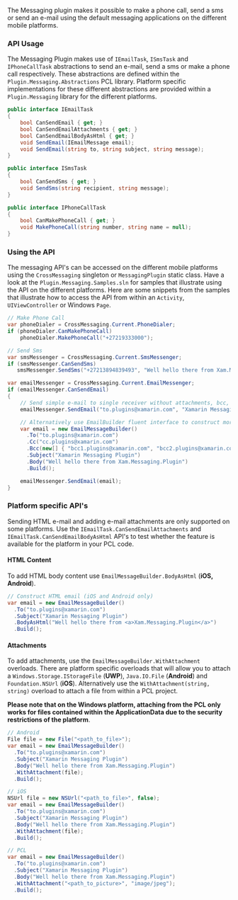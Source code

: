 
The Messaging plugin makes it possible to make a phone call, send a sms or send an e-mail using the default messaging applications on the different mobile platforms.

### API Usage

The Messaging Plugin makes use of `IEmailTask`, `ISmsTask` and `IPhoneCallTask` abstractions to send an e-mail, send a sms or make a phone call respectively.  These abstractions are defined within the `Plugin.Messaging.Abstractions` PCL library.  Platform specific implementations for these different abstractions are provided within a `Plugin.Messaging` library for the different platforms.

```csharp
public interface IEmailTask
{
    bool CanSendEmail { get; }
    bool CanSendEmailAttachments { get; }
    bool CanSendEmailBodyAsHtml { get; }
    void SendEmail(IEmailMessage email);
    void SendEmail(string to, string subject, string message);
}
```

```csharp
public interface ISmsTask
{
    bool CanSendSms { get; }
    void SendSms(string recipient, string message);
}
```

```csharp
public interface IPhoneCallTask
{
    bool CanMakePhoneCall { get; }
    void MakePhoneCall(string number, string name = null);
}
```

### Using the API 
The messaging API's can be accessed on the different mobile platforms using the `CrossMessaging` singleton or `MessagingPlugin` static class.  Have a look at the `Plugin.Messaging.Samples.sln` for samples that illustrate using the API on the different platforms. Here are some snippets from the samples that illustrate how to access the API from within an `Activity`, `UIViewController` or Windows `Page`.  

```csharp
// Make Phone Call
var phoneDialer = CrossMessaging.Current.PhoneDialer;
if (phoneDialer.CanMakePhoneCall) 
	phoneDialer.MakePhoneCall("+27219333000");

// Send Sms
var smsMessenger = CrossMessaging.Current.SmsMessenger;
if (smsMessenger.CanSendSms)
   smsMessenger.SendSms("+27213894839493", "Well hello there from Xam.Messaging.Plugin");

var emailMessenger = CrossMessaging.Current.EmailMessenger;
if (emailMessenger.CanSendEmail)
{
    // Send simple e-mail to single receiver without attachments, bcc, cc etc.
    emailMessenger.SendEmail("to.plugins@xamarin.com", "Xamarin Messaging Plugin", "Well hello there from Xam.Messaging.Plugin");

    // Alternatively use EmailBuilder fluent interface to construct more complex e-mail with multiple recipients, bcc, attachments etc. 
    var email = new EmailMessageBuilder()
      .To("to.plugins@xamarin.com")
      .Cc("cc.plugins@xamarin.com")
      .Bcc(new[] { "bcc1.plugins@xamarin.com", "bcc2.plugins@xamarin.com" })
      .Subject("Xamarin Messaging Plugin")
      .Body("Well hello there from Xam.Messaging.Plugin")
      .Build();

    emailMessenger.SendEmail(email);
}           
```

### Platform specific API's

Sending HTML e-mail and adding e-mail attachments are only supported on some platforms.  Use the ```IEmailTask.CanSendEmailAttachments``` and ```IEmailTask.CanSendEmailBodyAsHtml``` API's to test whether the feature is available for the platform in your PCL code.  

#### HTML Content ###

To add HTML body content use ```EmailMessageBuilder.BodyAsHtml``` (**iOS, Android**).  

```csharp
// Construct HTML email (iOS and Android only)
var email = new EmailMessageBuilder()
  .To("to.plugins@xamarin.com")
  .Subject("Xamarin Messaging Plugin")
  .BodyAsHtml("Well hello there from <a>Xam.Messaging.Plugin</a>")
  .Build();
```

#### Attachments ####

To add attachments, use the ```EmailMessageBuilder.WithAttachment``` overloads.  There are platform specific overloads that will allow you to attach a `Windows.Storage.IStorageFile` (**UWP**), `Java.IO.File` (**Android**) and `Foundation.NSUrl` (**iOS**).  Alternatively use the `WithAttachment(string, string)` overload to attach a file from within a PCL project. 

**Please note that on the Windows platform, attaching from the PCL only works for files contained within the ApplicationData due to the security restrictions of the platform**.  

```csharp
// Android
File file = new File("<path_to_file>");
var email = new EmailMessageBuilder()
  .To("to.plugins@xamarin.com")
  .Subject("Xamarin Messaging Plugin")
  .Body("Well hello there from Xam.Messaging.Plugin")
  .WithAttachment(file);
  .Build();

// iOS
NSUrl file = new NSUrl("<path_to_file>", false);
var email = new EmailMessageBuilder()
  .To("to.plugins@xamarin.com")
  .Subject("Xamarin Messaging Plugin")
  .Body("Well hello there from Xam.Messaging.Plugin")
  .WithAttachment(file);
  .Build();

// PCL
var email = new EmailMessageBuilder()
  .To("to.plugins@xamarin.com")
  .Subject("Xamarin Messaging Plugin")
  .Body("Well hello there from Xam.Messaging.Plugin")
  .WithAttachment("<path_to_picture>", "image/jpeg");
  .Build();
```
